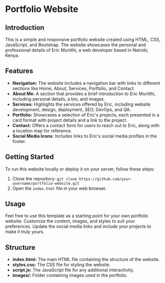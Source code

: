 # Portfolio Website

## Introduction
This is a simple and responsive portfolio website created using HTML, CSS, JavaScript, and Bootstrap. The website showcases the personal and professional details of Eric Muriithi, a web developer based in Nairobi, Kenya.

## Features
- **Navigation:** The website includes a navigation bar with links to different sections like Home, About, Services, Portfolio, and Contact.
- **About Me:** A section that provides a brief introduction to Eric Muriithi, including personal details, a bio, and images.
- **Services:** Highlights the services offered by Eric, including website development, design, deployment, SEO, DevOps, and QA.
- **Portfolio:** Showcases a selection of Eric's projects, each presented in a card format with project details and a link to the project.
- **Contact:** Offers a contact form for users to reach out to Eric, along with a location map for reference.
- **Social Media Icons:** Includes links to Eric's social media profiles in the footer.

## Getting Started
To run this website locally or deploy it on your server, follow these steps:
1. Clone the repository: `git clone https://github.com/your-username/portfolio-website.git`
2. Open the `index.html` file in your web browser.

## Usage
Feel free to use this template as a starting point for your own portfolio website. Customize the content, images, and styles to suit your preferences. Update the social media links and include your projects to make it truly yours.

## Structure
- **index.html:** The main HTML file containing the structure of the website.
- **styles.css:** The CSS file for styling the website.
- **script.js:** The JavaScript file for any additional interactivity.
- **images/:** Folder containing images used in the portfolio.


